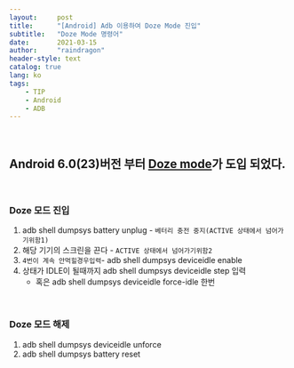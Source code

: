 ```yaml
---
layout:     post
title:      "[Android] Adb 이용하여 Doze Mode 진입"
subtitle:   "Doze Mode 명령어"
date:       2021-03-15
author:     "raindragon"
header-style: text
catalog: true
lang: ko
tags:
    - TIP
    - Android
    - ADB
---
```


<br>

## Android 6.0(23)버전 부터 [Doze mode][Doze_link]가 도입 되었다.

<br>

### Doze 모드 진입

1. adb shell dumpsys battery unplug - `베터리 충전 중지(ACTIVE 상태에서 넘어가기위함1)`
2. 해당 기기의 스크린을 끈다 - `ACTIVE 상태에서 넘어가기위함2`
3. `4번이 계속 안먹힐경우입력`- adb shell dumpsys deviceidle enable
4. 상태가 IDLE이 될때까지 adb shell dumpsys deviceidle step 입력
   - 혹은 adb shell dumpsys deviceidle force-idle 한번

<br>

### Doze 모드 해제

1. adb shell dumpsys deviceidle unforce
2. adb shell dumpsys battery reset




[Doze_link]: "https://developer.android.com/training/monitoring-device-state/doze-standby"

